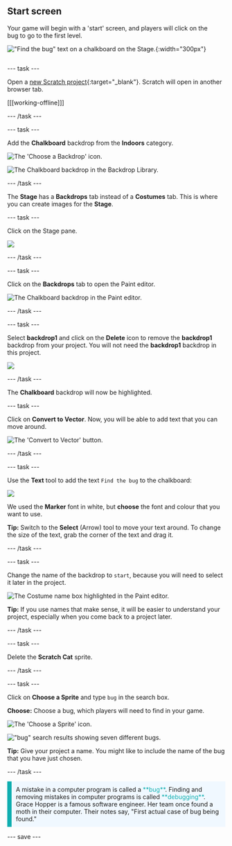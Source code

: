 ## Start screen

<div style="display: flex; flex-wrap: wrap">
<div style="flex-basis: 200px; flex-grow: 1; margin-right: 15px;">
Your game will begin with a 'start' screen, and players will click on the bug to go to the first level.
</div>
<div>

!["Find the bug" text on a chalkboard on the Stage.](images/start-screen.png){:width="300px"}

</div>
</div>

--- task ---

Open a [new Scratch project](https://rpf.io/scratch-new){:target="_blank"}. Scratch will open in another browser tab.

[[[working-offline]]]

--- /task ---

--- task ---

Add the **Chalkboard** backdrop from the **Indoors** category.

![The 'Choose a Backdrop' icon.](images/backdrop-button.png)

![The Chalkboard backdrop in the Backdrop Library.](images/chalkboard.png)

--- /task ---

The **Stage** has a **Backdrops** tab instead of a **Costumes** tab. This is where you can create images for the **Stage**.

--- task ---

Click on the Stage pane.

![](images/stage-pane.png)

--- /task ---

--- task ---

Click on the **Backdrops** tab to open the Paint editor.

![The Chalkboard backdrop in the Paint editor.](images/chalkboard-paint.png)

--- /task ---

--- task ---

Select **backdrop1** and click on the **Delete** icon to remove the **backdrop1** backdrop from your project. You will not need the **backdrop1** backdrop in this project.

![](images/delete-backdrop1.png)

--- /task ---

The **Chalkboard** backdrop will now be highlighted.

--- task ---

Click on **Convert to Vector**. Now, you will be able to add text that you can move around.

![The 'Convert to Vector' button.](images/vector-button.png)

--- /task ---

--- task ---

Use the **Text** tool to add the text `Find the bug` to the chalkboard:

![](images/chalkboard-text.png)

We used the **Marker** font in white, but **choose** the font and colour that you want to use.

**Tip:** Switch to the **Select** (Arrow) tool to move your text around. To change the size of the text, grab the corner of the text and drag it.

--- /task ---

--- task ---

Change the name of the backdrop to `start`, because you will need to select it later in the project.

![The Costume name box highlighted in the Paint editor.](images/start-screen-name.png)

**Tip:** If you use names that make sense, it will be easier to understand your project, especially when you come back to a project later.

--- /task ---

--- task ---

Delete the **Scratch Cat** sprite.

--- /task ---

--- task ---

Click on **Choose a Sprite** and type `bug` in the search box.

**Choose:** Choose a bug, which players will need to find in your game.

![The 'Choose a Sprite' icon.](images/sprite-button.png)

!["bug" search results showing seven different bugs.](images/bug-search.png)

**Tip:** Give your project a name. You might like to include the name of the bug that you have just chosen.

--- /task ---

<p style="border-left: solid; border-width:10px; border-color: #0faeb0; background-color: aliceblue; padding: 10px;">
A mistake in a computer program is called a <span style="color: #0faeb0">**bug**</span>. Finding and removing mistakes in computer programs is called <span style="color: #0faeb0">**debugging**</span>. Grace Hopper is a famous software engineer. Her team once found a moth in their computer. Their notes say, "First actual case of bug being found."
</p>

--- save ---

